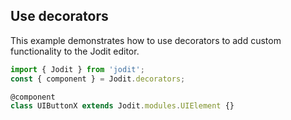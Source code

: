 ## Use decorators

This example demonstrates how to use decorators to add custom functionality to the Jodit editor.

```typescript
import { Jodit } from 'jodit';
const { component } = Jodit.decorators;

@component
class UIButtonX extends Jodit.modules.UIElement {}
```
